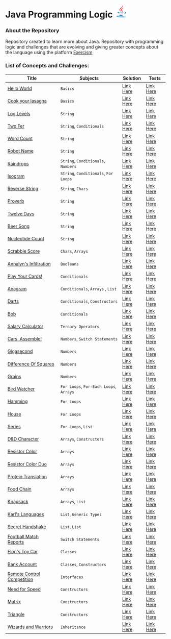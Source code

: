# Java Programming Logic <img src="https://raw.githubusercontent.com/devicons/devicon/master/icons/java/java-original.svg" alt="java" width="40" height="40"/>

### About the Repository

Repository created to learn more about Java. Repository with programming logic and challenges that are evolving and 
giving greater concepts about the language using the platform [Exercism](https://exercism.org/) 

### List of Concepts and Challenges:

| Title                                                                                                          | Subjects                                | Solution                                                                                                                          | Tests                                                                                                                                         |
|----------------------------------------------------------------------------------------------------------------|-----------------------------------------|-----------------------------------------------------------------------------------------------------------------------------------|-----------------------------------------------------------------------------------------------------------------------------------------------|
| [Hello World](https://github.com/CleuJunior/Exercism-Java/tree/main/hello-world)                               | `Basics`                                | [Link Here](https://github.com/CleuJunior/Exercism-Java/blob/main/hello-world/src/main/java/Greeter.java)                         | [Link Here](https://github.com/CleuJunior/Exercism-Java/blob/main/hello-world/src/test/java/GreeterTest.java)                                 |
| [Cook your lasagna](https://github.com/CleuJunior/Exercism-Java/tree/main/lasagna)                             | `Basics`                                | [Link Here](https://github.com/CleuJunior/Exercism-Java/blob/main/lasagna/src/main/java/Lasagna.java)                             | [Link Here](https://github.com/CleuJunior/Exercism-Java/blob/main/lasagna/src/test/java/LasagnaTest.java)                                     |
| [Log Levels](https://github.com/CleuJunior/Exercism-Java/tree/main/log-levels)                                 | `String`                                | [Link Here](https://github.com/CleuJunior/Exercism-Java/blob/main/log-levels/src/main/java/LogLevels.java)                        | [Link Here](https://github.com/CleuJunior/Exercism-Java/blob/main/log-levels/src/test/java/LogLevelsTest.java)                                |
| [Two Fer](https://github.com/CleuJunior/Exercism-Java/tree/main/two-fer)                                       | `String`, `Conditionals`                | [Link Here](https://github.com/CleuJunior/Exercism-Java/blob/main/two-fer/src/main/java/Twofer.java)                              | [Link Here](https://github.com/CleuJunior/Exercism-Java/blob/main/two-fer/src/test/java/TwoferTest.java)                                      |
| [Word Count](https://github.com/CleuJunior/Exercism-Java/tree/main/word-count)                                 | `String`                                | [Link Here](https://github.com/CleuJunior/Exercism-Java/blob/main/word-count/src/main/java/WordCount.java)                        | [Link Here](https://github.com/CleuJunior/Exercism-Java/blob/main/word-count/src/test/java/WordCountTest.java)                                |
| [Robot Name](https://github.com/CleuJunior/Exercism-Java/tree/main/robot-name)                                 | `String`                                | [Link Here](https://github.com/CleuJunior/Exercism-Java/blob/main/robot-name/src/main/java/Robot.java)                            | [Link Here](https://github.com/CleuJunior/Exercism-Java/blob/main/robot-name/src/test/java/RobotTest.java)                                    |
| [Raindrops](https://github.com/CleuJunior/Exercism-Java/tree/main/raindrops)                                   | `String`, `Conditionals`, `Numbers`     | [Link Here](https://github.com/CleuJunior/Exercism-Java/blob/main/raindrops/src/main/java/RaindropConverter.java)                 | [Link Here](https://github.com/CleuJunior/Exercism-Java/blob/main/raindrops/src/test/java/RaindropConverterTest.java)                         |
| [Isogram](https://github.com/CleuJunior/Exercism-Java/tree/main/isogram)                                       | `String`, `Conditionals`, `For Loops`   | [Link Here](https://github.com/CleuJunior/Exercism-Java/blob/main/isogram/src/main/java/IsogramChecker.java)                      | [Link Here](https://github.com/CleuJunior/Exercism-Java/blob/main/isogram/src/test/java/IsogramCheckerTest.java)                              |
| [Reverse String  ](https://github.com/CleuJunior/Exercism-Java/tree/main/reverse-string)                       | `String`, `Chars`                       | [Link Here](https://github.com/CleuJunior/Exercism-Java/tree/main/reverse-string/src/main/java)                                   | [Link Here](https://github.com/CleuJunior/Exercism-Java/tree/main/reverse-string/src/test/java)                                               |
| [Proverb](https://github.com/CleuJunior/Exercism-Java/tree/main/proverb)                                       | `String`                                | [Link Here](https://github.com/CleuJunior/Exercism-Java/blob/main/proverb/src/main/java/Proverb.java)                             | [Link Here](https://github.com/CleuJunior/Exercism-Java/blob/main/proverb/src/test/java/ProverbTest.java)                                     |
| [Twelve Days](https://github.com/CleuJunior/Exercism-Java/tree/main/twelve-days)                               | `String`                                | [Link Here](https://github.com/CleuJunior/Exercism-Java/tree/main/twelve-days/src/main/java)                                      | [Link Here](https://github.com/CleuJunior/Exercism-Java/tree/main/twelve-days/src/test/java)                                                  |
| [Beer Song](https://github.com/CleuJunior/Exercism-Java/tree/main/beer-song)                                   | `String`                                | [Link Here](https://github.com/CleuJunior/Exercism-Java/blob/main/beer-song/src/main/java/BeerSong.java)                          | [Link Here](https://github.com/CleuJunior/Exercism-Java/blob/main/beer-song/src/test/java/BeerSongTest.java)                                  |
| [Nucleotide Count](https://github.com/CleuJunior/Exercism-Java/tree/main/nucleotide-count)                     | `String`                                | [Link Here](https://github.com/CleuJunior/Exercism-Java/blob/main/nucleotide-count/src/main/java/NucleotideCounter.java)          | [Link Here](https://github.com/CleuJunior/Exercism-Java/blob/main/nucleotide-count/src/test/java/NucleotideCounterTest.java)                  |
| [Scrabble Score](https://github.com/CleuJunior/Exercism-Java/tree/main/scrabble-score)                         | `Chars`,  `Arrays`                      | [Link Here](https://github.com/CleuJunior/Exercism-Java/blob/main/scrabble-score/src/main/java/Scrabble.java)                     | [Link Here](https://github.com/CleuJunior/Exercism-Java/blob/main/scrabble-score/src/test/java/ScrabbleScoreTest.java)                        |
| [Annalyn's Infiltration](https://github.com/CleuJunior/Exercism-Java/tree/main/annalyns-infiltration)          | `Booleans`                              | [Link Here](https://github.com/CleuJunior/Exercism-Java/blob/main/annalyns-infiltration/src/main/java/AnnalynsInfiltration.java)  | [Link Here](https://github.com/CleuJunior/Exercism-Java/blob/main/annalyns-infiltration/src/test/java/AnnalynsInfiltrationTest.java)          |
| [Play Your Cards!](https://github.com/CleuJunior/Exercism-Java/tree/main/blackjack)                            | `Conditionals`                          | [Link Here](https://github.com/CleuJunior/Exercism-Java/blob/main/blackjack/src/main/java/Blackjack.java)                         | [Link Here](https://github.com/CleuJunior/Exercism-Java/blob/main/blackjack/src/test/java/BlackjackTest.java)                                 |
| [Anagram](https://github.com/CleuJunior/Exercism-Java/tree/main/anagram)                                       | `Conditionals`, `Arrays`  , `List`      | [Link Here](https://github.com/CleuJunior/Exercism-Java/blob/main/anagram/src/main/java/Anagram.java)                             | [Link Here](https://github.com/CleuJunior/Exercism-Java/blob/main/anagram/src/test/java/AnagramTest.java)                                     |
| [Darts](https://github.com/CleuJunior/Exercism-Java/tree/main/darts)                                           | `Conditionals`, `Constructors`          | [Link Here](https://github.com/CleuJunior/Exercism-Java/blob/main/darts/src/main/java/Darts.java)                                 | [Link Here](https://github.com/CleuJunior/Exercism-Java/blob/main/darts/src/test/java/DartsTest.java)                                         |
| [Bob](https://github.com/CleuJunior/Exercism-Java/tree/main/bob)                                               | `Conditionals`                          | [Link Here](https://github.com/CleuJunior/Exercism-Java/blob/main/bob/src/main/java/Bob.java)                                     | [Link Here](https://github.com/CleuJunior/Exercism-Java/blob/main/bob/src/test/java/BobTest.java)                                             |
| [Salary Calculator](https://github.com/CleuJunior/Exercism-Java/tree/main/salary-calculator)                   | `Ternary Operators`                     | [Link Here](https://github.com/CleuJunior/Exercism-Java/blob/main/salary-calculator/src/main/java/SalaryCalculator.java)          | [Link Here](https://github.com/CleuJunior/Exercism-Java/blob/main/salary-calculator/src/test/java/SalaryCalculatorTest.java)                  |
| [Cars, Assemble!](https://github.com/CleuJunior/Exercism-Java/tree/main/cars-assemble)                         | `Numbers`, `Switch Statements`          | [Link Here](https://github.com/CleuJunior/Exercism-Java/blob/main/cars-assemble/src/main/java/CarsAssemble.java)                  | [Link Here](https://github.com/CleuJunior/Exercism-Java/blob/main/cars-assemble/src/test/java/CarsAssembleTest.java)                          |
| [Gigasecond](https://github.com/CleuJunior/Exercism-Java/tree/main/gigasecond)                                 | `Numbers`                               | [Link Here](https://github.com/CleuJunior/Exercism-Java/blob/main/gigasecond/src/main/java/Gigasecond.java)                       | [Link Here](https://github.com/CleuJunior/Exercism-Java/blob/main/gigasecond/src/test/java/GigasecondTest.java)                               |
| [Difference Of Squares](https://github.com/CleuJunior/Exercism-Java/tree/main/difference-of-squares)           | `Numbers`                               | [Link Here](https://github.com/CleuJunior/Exercism-Java/tree/main/difference-of-squares)                                          | [Link Here](https://github.com/CleuJunior/Exercism-Java/blob/main/difference-of-squares/src/test/java/DifferenceOfSquaresCalculatorTest.java) |
| [Grains](https://github.com/CleuJunior/Exercism-Java/tree/main/grains)                                         | `Numbers`                               | [Link Here](https://github.com/CleuJunior/Exercism-Java/blob/main/grains/src/main/java/Grains.java)                               | [Link Here](https://github.com/CleuJunior/Exercism-Java/blob/main/grains/src/test/java/GrainsTest.java)                                       |
| [Bird Watcher](https://github.com/CleuJunior/Exercism-Java/tree/main/bird-watcher)                             | `For Loops`, `For-Each Loops`, `Arrays` | [Link Here](https://github.com/CleuJunior/Exercism-Java/blob/main/bird-watcher/src/main/java/BirdWatcher.java)                    | [Link Here](https://github.com/CleuJunior/Exercism-Java/blob/main/bird-watcher/src/test/java/BirdWatcherTest.java)                            |
| [Hamming](https://github.com/CleuJunior/Exercism-Java/tree/main/hamming)                                       | `For Loops`                             | [Link Here](https://github.com/CleuJunior/Exercism-Java/blob/main/hamming/src/main/java/Hamming.java)                             | [Link Here](https://github.com/CleuJunior/Exercism-Java/blob/main/hamming/src/test/java/HammingTest.java)                                     |
| [House](https://github.com/CleuJunior/Exercism-Java/tree/main/house)                                           | `For Loops`                             | [Link Here](https://github.com/CleuJunior/Exercism-Java/blob/main/house/src/main/java/House.java)                                 | [Link Here](https://github.com/CleuJunior/Exercism-Java/blob/main/house/src/test/java/HouseTest.java)                                         |
| [Series](https://github.com/CleuJunior/Exercism-Java/tree/main/series)                                         | `For Loops`, `List`                     | [Link Here](https://github.com/CleuJunior/Exercism-Java/blob/main/series/src/main/java/Series.java)                               | [Link Here](https://github.com/CleuJunior/Exercism-Java/blob/main/series/src/test/java/SeriesTest.java)                                       |
| [D&D Character](https://github.com/CleuJunior/Exercism-Java/tree/main/dnd-character)                           | `Arrays`, `Constructors`                | [Link Here](https://github.com/CleuJunior/Exercism-Java/blob/main/dnd-character/src/main/java/DnDCharacter.java)                  | [Link Here](https://github.com/CleuJunior/Exercism-Java/blob/main/dnd-character/src/test/java/DnDCharacterTest.java)                          |
| [Resistor Color](https://github.com/CleuJunior/Exercism-Java/tree/main/resistor-color)                         | `Arrays`                                | [Link Here](https://github.com/CleuJunior/Exercism-Java/blob/main/resistor-color/src/main/java/ResistorColor.java)                | [Link Here](https://github.com/CleuJunior/Exercism-Java/blob/main/resistor-color/src/test/java/ResistorColorTest.java)                        |
| [Resistor Color Duo](https://github.com/CleuJunior/Exercism-Java/tree/main/resistor-color-duo)                 | `Arrays`                                | [Link Here](https://github.com/CleuJunior/Exercism-Java/blob/main/resistor-color-duo/src/main/java/ResistorColorDuo.java)         | [Link Here](https://github.com/CleuJunior/Exercism-Java/blob/main/resistor-color-duo/src/test/java/ResistorColorDuoTest.java)                 |
| [Protein Translation](https://github.com/CleuJunior/Exercism-Java/tree/main/protein-translation)               | `Arrays`                                | [Link Here](https://github.com/CleuJunior/Exercism-Java/blob/main/protein-translation/src/main/java/ProteinTranslator.java)       | [Link Here](https://github.com/CleuJunior/Exercism-Java/blob/main/protein-translation/src/test/java/ProteinTranslatorTest.java)               |
| [Food Chain](https://github.com/CleuJunior/Exercism-Java/tree/main/food-chain)                                 | `Arrays`                                | [Link Here](https://github.com/CleuJunior/Exercism-Java/blob/main/food-chain/src/main/java/FoodChain.java)                        | [Link Here](https://github.com/CleuJunior/Exercism-Java/blob/main/food-chain/src/test/java/FoodChainTest.java)                                |
| [Knapsack](https://github.com/CleuJunior/Exercism-Java/tree/main/knapsack)                                     | `Arrays`, `List`                        | [Link Here](https://github.com/CleuJunior/Exercism-Java/blob/main/knapsack/src/main/java/Knapsack.java)                           | [Link Here](https://github.com/CleuJunior/Exercism-Java/blob/main/knapsack/src/test/java/KnapsackTest.java)                                   |
| [Karl's Languages](https://github.com/CleuJunior/Exercism-Java/tree/main/karls-languages)                      | `List`, `Generic Types`                 | [Link Here](https://github.com/CleuJunior/Exercism-Java/blob/main/karls-languages/src/main/java/LanguageList.java)                | [Link Here](https://github.com/CleuJunior/Exercism-Java/blob/main/karls-languages/src/test/java/LanguageListTest.java)                        |
| [Secret Handshake](https://github.com/CleuJunior/Exercism-Java/tree/main/secret-handshake)                     | `List`, `List`                          | [Link Here](https://github.com/CleuJunior/Exercism-Java/blob/main/secret-handshake/src/main/java/HandshakeCalculator.java)        | [Link Here](https://github.com/CleuJunior/Exercism-Java/blob/main/secret-handshake/src/test/java/HandshakeCalculatorTest.java)                |
| [Football Match Reports](https://github.com/CleuJunior/Exercism-Java/tree/main/football-match-reports)         | `Switch Statements`                     | [Link Here](https://github.com/CleuJunior/Exercism-Java/blob/main/football-match-reports/src/main/java/FootballMatchReports.java) | [Link Here](https://github.com/CleuJunior/Exercism-Java/blob/main/football-match-reports/src/test/java/FootballMatchReportsTest.java)         |
| [Elon's Toy Car](https://github.com/CleuJunior/Exercism-Java/tree/main/elons-toy-car)                          | `Classes`                               | [Link Here](https://github.com/CleuJunior/Exercism-Java/blob/main/elons-toy-car/src/main/java/ElonsToyCar.java)                   | [Link Here](https://github.com/CleuJunior/Exercism-Java/blob/main/elons-toy-car/src/test/java/ElonsToyCarTest.java)                           |
| [Bank Account](https://github.com/CleuJunior/Exercism-Java/tree/main/bank-account)                             | `Classes`,  `Constructors`              | [Link Here](https://github.com/CleuJunior/Exercism-Java/blob/main/bank-account/src/main/java/BankAccount.java)                    | [Link Here](https://github.com/CleuJunior/Exercism-Java/blob/main/bank-account/src/test/java/BankAccountTest.java)                            |
| [Remote Control Competition](https://github.com/CleuJunior/Exercism-Java/tree/main/remote-control-competition) | `Interfaces`                            | [Link Here](https://github.com/CleuJunior/Exercism-Java/tree/main/remote-control-competition/src/main/java)                       | [Link Here](https://github.com/CleuJunior/Exercism-Java/blob/main/remote-control-competition/src/test/java/RemoteControlCarTest.java)         |
| [Need for Speed](https://github.com/CleuJunior/Exercism-Java/tree/main/need-for-speed)                         | `Constructors`                          | [Link Here](https://github.com/CleuJunior/Exercism-Java/blob/main/need-for-speed/src/main/java/NeedForSpeed.java)                 | [Link Here](https://github.com/CleuJunior/Exercism-Java/blob/main/need-for-speed/src/test/java/NeedForSpeedTest.java)                         |
| [Matrix](https://github.com/CleuJunior/Exercism-Java/tree/main/matrix)                                         | `Constructors`                          | [Link Here](https://github.com/CleuJunior/Exercism-Java/blob/main/matrix/src/main/java/Matrix.java)                               | [Link Here](https://github.com/CleuJunior/Exercism-Java/blob/main/matrix/src/test/java/MatrixTest.java)                                       |
| [Triangle](https://github.com/CleuJunior/Exercism-Java/tree/main/triangle)                                     | `Constructors`                          | [Link Here](https://github.com/CleuJunior/Exercism-Java/blob/main/triangle/src/main/java/Triangle.java)                           | [Link Here](https://github.com/CleuJunior/Exercism-Java/blob/main/triangle/src/test/java/TriangleTest.java)                                   |
| [Wizards and Warriors](https://github.com/CleuJunior/Exercism-Java/tree/main/wizards-and-warriors)             | `Inheritance`                           | [Link Here](https://github.com/CleuJunior/Exercism-Java/blob/main/wizards-and-warriors/src/main/java/Fighter.java)                | [Link Here](https://github.com/CleuJunior/Exercism-Java/blob/main/wizards-and-warriors/src/test/java/FighterTest.java)                        |